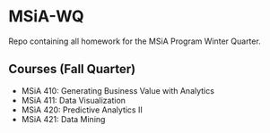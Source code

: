 # MSiA-WQ
Repo containing all homework for the MSiA Program Winter Quarter.

## Courses (Fall Quarter)
- MSiA 410: Generating Business Value with Analytics
- MSiA 411: Data Visualization
- MSiA 420: Predictive Analytics II
- MSiA 421: Data Mining
